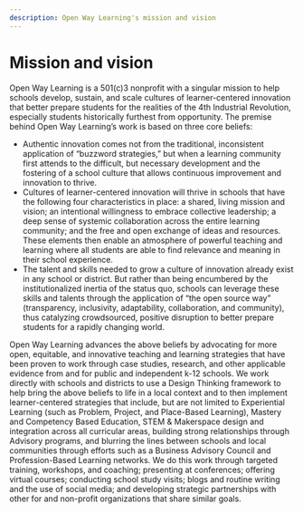 ```yaml
---
description: Open Way Learning's mission and vision
---
```


# Mission and vision

Open Way Learning is a 501(c)3 nonprofit with a singular mission to help schools develop, sustain, and scale cultures of learner-centered innovation that better prepare students for the realities of the 4th Industrial Revolution, especially students historically furthest from opportunity. The premise behind Open Way Learning’s work is based on three core beliefs:&#x20;

* Authentic innovation comes not from the traditional, inconsistent application of “buzzword strategies,” but when a learning community first attends to the difficult, but necessary development and the fostering of a school culture that allows continuous improvement and innovation to thrive.&#x20;
* Cultures of learner-centered innovation will thrive in schools that have the following four characteristics in place: a shared, living mission and vision; an intentional willingness to embrace collective leadership; a deep sense of systemic collaboration across the entire learning community; and the free and open exchange of ideas and resources. These elements then enable an atmosphere of powerful teaching and learning where all students are able to find relevance and meaning in their school experience.&#x20;
* The talent and skills needed to grow a culture of innovation already exist in any school or district. But rather than being encumbered by the institutionalized inertia of the status quo, schools can leverage these skills and talents through the application of “the open source way” (transparency, inclusivity, adaptability, collaboration, and community), thus catalyzing crowdsourced, positive disruption to better prepare students for a rapidly changing world.

Open Way Learning advances the above beliefs by advocating for more open, equitable, and innovative teaching and learning strategies that have been proven to work through case studies, research, and other applicable evidence from and for public and independent k-12 schools. We work directly with schools and districts to use a Design Thinking framework to help bring the above beliefs to life in a local context and to then implement learner-centered strategies that include, but are not limited to Experiential Learning (such as Problem, Project, and Place-Based Learning), Mastery and Competency Based Education, STEM & Makerspace design and integration across all curricular areas, building strong relationships through Advisory programs, and blurring the lines between schools and local communities through efforts such as a Business Advisory Council and Profession-Based Learning networks. We do this work through targeted training, workshops, and coaching; presenting at conferences; offering virtual courses; conducting school study visits; blogs and routine writing and the use of social media; and developing strategic partnerships with other for and non-profit organizations that share similar goals.
